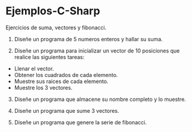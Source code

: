 # Ejemplos-C-Sharp
Ejercicios de suma, vectores y fibonacci.

1. Diseñe un programa de 5 numeros enteros y hallar su suma.

2. Diseñe un programa para inicializar un vector de 10 posiciones que realice las siguientes tareas:
- Llenar el vector.
- Obtener los cuadrados de cada elemento.
- Muestre sus raices de cada elemento.
- Muestre los 3 vectores.

3. Diseñe un programa que almacene su nombre completo y lo muestre.

4. Diseñe un programa que sume 3 vectores.

5. Diseñe un programa que genere la serie de fibonacci.
